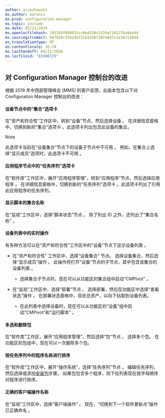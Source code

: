 ```yaml
---
author: aczechowski
ms.author: aaroncz
ms.prod: configuration-manager
ms.topic: include
ms.date: 05/21/2019
ms.openlocfilehash: 19335bf090631cc0ed330c5159af1d1276a94a4d
ms.sourcegitcommit: bbf820c35414bf2cba356f30fe047c1a34c5384d
ms.translationtype: HT
ms.contentlocale: zh-CN
ms.lasthandoff: 04/21/2020
ms.locfileid: "81698725"
---
```

## <a name="improvements-to-configuration-manager-console"></a><a name="bkmk_console"></a> 对 Configuration Manager 控制台的改进

<!--4616810-->

根据 2019 年中西部管理峰会 (MMS) 的客户反馈，此版本包含以下对 Configuration Manager 控制台的改进：

#### <a name="collections-tab-in-devices-node"></a>设备节点中的“集合”选项卡

在“资产和符合性”工作区中，转到“设备”节点，然后选择设备   。 在详细信息窗格中，切换到新的“集合”选项卡  。此选项卡列出包含此设备的集合。

> [!Note]  
> 此选项卡当前在“设备集合”节点下的设备子节点中不可用  。 例如，在集合上选择“显示成员”选项时，此选项卡不可用  。

#### <a name="task-sequences-tab-in-applications-node"></a>应用程序节点中的“任务序列”选项卡

在“软件库”工作区中，展开“应用程序管理”，转到“应用程序”节点，然后选择应用程序    。 在详细信息窗格中，切换到新的“任务序列”选项卡  。此选项卡列出了引用此应用程序的任务序列。

#### <a name="show-collection-name-for-scripts"></a>显示脚本的集合名称

在“监视”工作区中，选择“脚本状态”节点   。 除了列出 ID 之外，还列出了“集合名称”  。

#### <a name="real-time-actions-from-device-lists"></a>设备列表中的实时操作

有多种方法可以在“资产和符合性”工作区中的“设备”节点下显示设备列表   。

- 在“资产和符合性”  工作区中，选择“设备集合”  节点。 选择设备集合，然后选择“显示成员”操作  。 此操作将打开“设备”节点的子节点，其中包含该集合的设备列表  。  

    - 选择集合子节点时，现在可以从功能区的集合组中启动“CMPivot”  。  

- 在“监视”工作区中，选择“部署”节点   。 选择部署，然后在功能区中选择“查看状态”操作  。 在部署状态窗格中，双击总资产，以向下钻取到设备列表。  

    - 在此列表中选择设备时，现在可以从功能区的“设备”组中启动“CMPivot”和“运行脚本”   。  

#### <a name="multiselect-and-delete-packages"></a>多选和删除包

在“软件库”工作区，展开“应用程序管理”，然后选择“包”节点    。 选择多个包。 在功能区的包组中，现在可以一次删除多个包。

#### <a name="order-by-program-name-in-task-sequence"></a>按任务序列中的程序名称进行排序

在“软件库”工作区中，展开“操作系统”，选择“任务序列”节点    。 编辑任务序列，然后选择或添加[安装包](../../../../../osd/understand/task-sequence-steps.md#BKMK_InstallPackage)步骤。 如果包包含多个程序，则下拉列表现在按字母顺序对程序进行排序。

#### <a name="correct-names-for-client-operations"></a>正确的客户端操作名称

在“监视”工作区中，选择“客户端操作”   。 现在，“切换到下一个软件更新点”操作已正确命名  。
